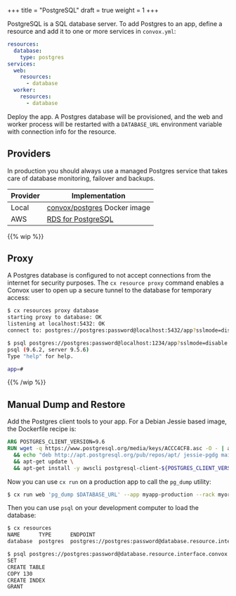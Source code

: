 +++
title = "PostgreSQL"
draft = true
weight = 1
+++

PostgreSQL is a SQL database server. To add Postgres to an app, define a resource and add it to one or more services in `convox.yml`:

```yaml
resources:
  database:
    type: postgres
services:
  web:
    resources:
      - database
  worker:
    resources:
      - database
```

Deploy the app. A Postgres database will be provisioned, and the web and worker process will be restarted with a `DATABASE_URL` environment variable with connection info for the resource.

## Providers

In production you should always use a managed Postgres service that takes care of database monitoring, failover and backups.

| Provider |  Implementation                                                     |
|----------|---------------------------------------------------------------------|
| Local    | [convox/postgres](https://github.com/convox/postgres) Docker image  |
| AWS      | [RDS for PostgreSQL](https://aws.amazon.com/rds/postgresql/)        |


{{% wip %}}
## Proxy

A Postgres database is configured to not accept connections from the internet for security purposes. The `cx resource proxy` command enables a Convox user to open up a secure tunnel to the database for temporary access:


```sh
$ cx resources proxy database
starting proxy to database: OK
listening at localhost:5432: OK
connect to: postgres://postgres:password@localhost:5432/app?sslmode=disable

$ psql postgres://postgres:password@localhost:1234/app?sslmode=disable
psql (9.6.2, server 9.5.6)
Type "help" for help.

app=# 
```
{{% /wip %}}

## Manual Dump and Restore

Add the Postgres client tools to your app. For a Debian Jessie based image, the Dockerfile recipe is:

```Dockerfile
ARG POSTGRES_CLIENT_VERSION=9.6
RUN wget -q https://www.postgresql.org/media/keys/ACCC4CF8.asc -O - | apt-key add - \
  && echo "deb http://apt.postgresql.org/pub/repos/apt/ jessie-pgdg main" >> /etc/apt/sources.list.d/pgdg.list \
  && apt-get update \
  && apt-get install -y awscli postgresql-client-${POSTGRES_CLIENT_VERSION}
```

Now you can use `cx run` on a production app to call the `pg_dump` utility:

```bash
$ cx run web 'pg_dump $DATABASE_URL' --app myapp-production --rack myorg/production > production.dump
```

Then you can use `psql` on your development computer to load the database:

```sh
$ cx resources
NAME      TYPE      ENDPOINT
database  postgres  postgres://postgres:password@database.resource.interface.convox:5432/app?sslmode=disable

$ psql postgres://postgres:password@database.resource.interface.convox:5432/app?sslmode=disable < production.dump
SET
CREATE TABLE
COPY 130
CREATE INDEX
GRANT
```